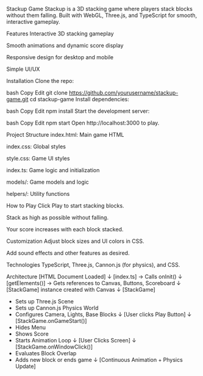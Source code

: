 Stackup Game
Stackup is a 3D stacking game where players stack blocks without them falling. Built with WebGL, Three.js, and TypeScript for smooth, interactive gameplay.

Features
Interactive 3D stacking gameplay

Smooth animations and dynamic score display

Responsive design for desktop and mobile

Simple UI/UX

Installation
Clone the repo:

bash
Copy
Edit
git clone https://github.com/yourusername/stackup-game.git
cd stackup-game
Install dependencies:

bash
Copy
Edit
npm install
Start the development server:

bash
Copy
Edit
npm start
Open http://localhost:3000 to play.

Project Structure
index.html: Main game HTML

index.css: Global styles

style.css: Game UI styles

index.ts: Game logic and initialization

models/: Game models and logic

helpers/: Utility functions

How to Play
Click Play to start stacking blocks.

Stack as high as possible without falling.

Your score increases with each block stacked.

Customization
Adjust block sizes and UI colors in CSS.

Add sound effects and other features as desired.

Technologies
TypeScript, Three.js, Cannon.js (for physics), and CSS.


Architecture
[HTML Document Loaded]
         ↓
[index.ts] → Calls onInit()
         ↓
[getElements()] → Gets references to Canvas, Buttons, Scoreboard
         ↓
[StackGame] instance created with Canvas
         ↓
[StackGame] 
  - Sets up Three.js Scene
  - Sets up Cannon.js Physics World
  - Configures Camera, Lights, Base Blocks
         ↓
[User clicks Play Button]
         ↓
[StackGame.onGameStart()]
  - Hides Menu
  - Shows Score
  - Starts Animation Loop
         ↓
[User Clicks Screen]
         ↓
[StackGame.onWindowClick()]
  - Evaluates Block Overlap
  - Adds new block or ends game
         ↓
[Continuous Animation + Physics Update]



